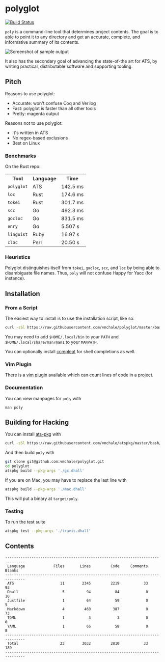 # polyglot

[![Build Status](https://travis-ci.org/vmchale/polyglot.svg?branch=master)](https://travis-ci.org/vmchale/polyglot)

`poly` is a command-line tool that determines project contents.
The goal is to able to point it to any directory and get an accurate,
complete, and informative summary of its contents.

<img alt="Screenshot of sample output" src=https://github.com/vmchale/polyglot/raw/master/screenshot.png>

It also has the secondary goal of advancing the state-of-the art for ATS, by
writing practical, distributable software and supporting tooling.

## Pitch

Reasons to use polyglot:

  * Accurate: won't confuse Coq and Verilog
  * Fast: polyglot is faster than all other tools
  * Pretty: magenta output

Reasons not to use polyglot:

  * It's written in ATS
  * No regex-based exclusions
  * Best on Linux

### Benchmarks

On the Rust repo:

<table>
  <tr>
    <th>Tool</th>
    <th>Language</th>
    <th>Time</th>
  </tr>
  <tr>
    <td><code>polyglot</code></td>
    <td>ATS</td>
    <td>142.5 ms</td>
  </tr>
  <tr>
    <td><code>loc</code></td>
    <td>Rust</td>
    <td>174.6 ms</td>
  </tr>
  <tr>
    <td><code>tokei</code></td>
    <td>Rust</td>
    <td>301.7 ms</td>
  </tr>
  <tr>
    <td><code>scc</code></td>
    <td>Go</td>
    <td>492.3 ms</td>
  </tr>
  <tr>
    <td><code>gocloc</code></td>
    <td>Go</td>
    <td>831.5 ms</td>
  </tr>
  <tr>
    <td><code>enry</code></td>
    <td>Go</td>
    <td>5.507 s</td>
  </tr>
  <tr>
    <td><code>linguist</code></td>
    <td>Ruby</td>
    <td>16.97 s</td>
  </tr>
  <tr>
    <td><code>cloc</code></td>
    <td>Perl</td>
    <td>20.50 s</td>
  </tr>
</table>

### Heuristics

Polyglot distinguishes itself from `tokei`, `gocloc`, `scc`, and `loc` by being able to disambiguate file names.
Thus, `poly` will not confuse Happy for Yacc (for instance).

## Installation

### From a Script

The easiest way to install is to use the installation script, like so:

```bash
curl -sSl https://raw.githubusercontent.com/vmchale/polyglot/master/bash/install.sh | bash -s
```

You may need to add `$HOME/.local/bin` to your `PATH` and
`$HOME/.local/share/man/man1` to your `MANPATH`.

You can optionally install [compleat](https://github.com/mbrubeck/compleat) for
shell completions as well.

### Vim Plugin

There is a [vim plugin](https://github.com/vmchale/polyglot-vim) available which
can count lines of code in a project.

### Documentation

You can view manpages for `poly` with

```
man poly
```

## Building for Hacking

You can install [ats-pkg](http://hackage.haskell.org/package/ats-pkg)
with

```bash
curl -sSl https://raw.githubusercontent.com/vmchale/atspkg/master/bash/install.sh | bash -s
```

And then build `poly` with

```bash
git clone git@github.com:vmchale/polyglot.git
cd polyglot
atspkg build --pkg-args './gc.dhall'
```

If you are on Mac, you may have to replace the last line with

```bash
atspkg build --pkg-args './mac.dhall'
```

This will put a binary at `target/poly`.

### Testing

To run the test suite

```bash
atspkg test --pkg-args './travis.dhall'
```

## Contents

```
-------------------------------------------------------------------------------
 Language             Files       Lines         Code     Comments       Blanks
-------------------------------------------------------------------------------
 ATS                     11        2345         2219           33           93
 Dhall                    5          94           84            0           10
 Justfile                 1          64           59            0            5
 Markdown                 4         460          387            0           73
 TOML                     1           3            3            0            0
 YAML                     1          66           58            0            8
-------------------------------------------------------------------------------
 Total                   23        3032         2810           33          189
-------------------------------------------------------------------------------
```

